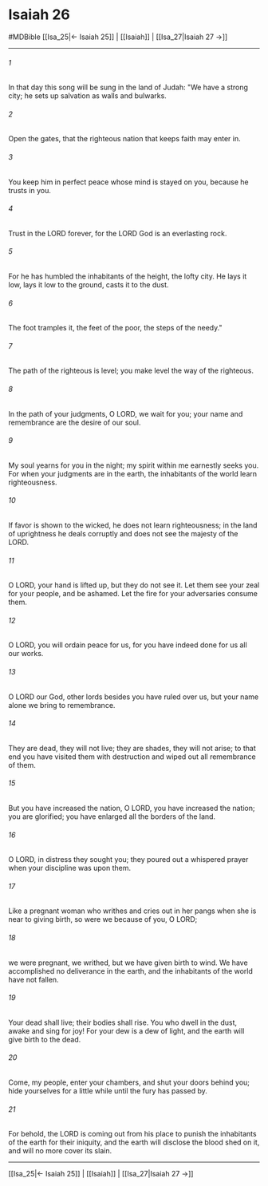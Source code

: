 # Isaiah 26
#MDBible
[[Isa_25|← Isaiah 25]] | [[Isaiah]] | [[Isa_27|Isaiah 27 →]]

***

###### 1 

In that day this song will be sung in the land of Judah: "We have a strong city; he sets up salvation as walls and bulwarks. 

###### 2 

Open the gates, that the righteous nation that keeps faith may enter in. 

###### 3 

You keep him in perfect peace whose mind is stayed on you, because he trusts in you. 

###### 4 

Trust in the LORD forever, for the LORD God is an everlasting rock. 

###### 5 

For he has humbled the inhabitants of the height, the lofty city. He lays it low, lays it low to the ground, casts it to the dust. 

###### 6 

The foot tramples it, the feet of the poor, the steps of the needy." 

###### 7 

The path of the righteous is level; you make level the way of the righteous. 

###### 8 

In the path of your judgments, O LORD, we wait for you; your name and remembrance are the desire of our soul. 

###### 9 

My soul yearns for you in the night; my spirit within me earnestly seeks you. For when your judgments are in the earth, the inhabitants of the world learn righteousness. 

###### 10 

If favor is shown to the wicked, he does not learn righteousness; in the land of uprightness he deals corruptly and does not see the majesty of the LORD. 

###### 11 

O LORD, your hand is lifted up, but they do not see it. Let them see your zeal for your people, and be ashamed. Let the fire for your adversaries consume them. 

###### 12 

O LORD, you will ordain peace for us, for you have indeed done for us all our works. 

###### 13 

O LORD our God, other lords besides you have ruled over us, but your name alone we bring to remembrance. 

###### 14 

They are dead, they will not live; they are shades, they will not arise; to that end you have visited them with destruction and wiped out all remembrance of them. 

###### 15 

But you have increased the nation, O LORD, you have increased the nation; you are glorified; you have enlarged all the borders of the land. 

###### 16 

O LORD, in distress they sought you; they poured out a whispered prayer when your discipline was upon them. 

###### 17 

Like a pregnant woman who writhes and cries out in her pangs when she is near to giving birth, so were we because of you, O LORD; 

###### 18 

we were pregnant, we writhed, but we have given birth to wind. We have accomplished no deliverance in the earth, and the inhabitants of the world have not fallen. 

###### 19 

Your dead shall live; their bodies shall rise. You who dwell in the dust, awake and sing for joy! For your dew is a dew of light, and the earth will give birth to the dead. 

###### 20 

Come, my people, enter your chambers, and shut your doors behind you; hide yourselves for a little while until the fury has passed by. 

###### 21 

For behold, the LORD is coming out from his place to punish the inhabitants of the earth for their iniquity, and the earth will disclose the blood shed on it, and will no more cover its slain. 

***

[[Isa_25|← Isaiah 25]] | [[Isaiah]] | [[Isa_27|Isaiah 27 →]]
